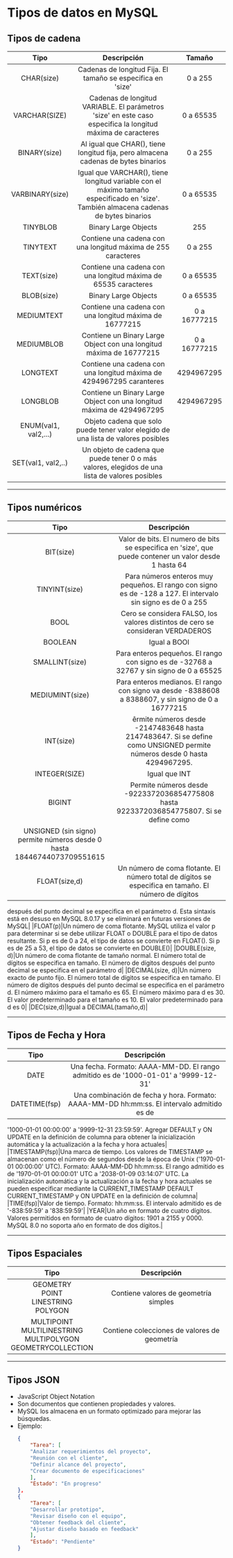 # Tipos de datos en MySQL
## Tipos de cadena
| Tipo | Descripción | Tamaño |
|:---:|:---:|:---:|
|CHAR(size)| Cadenas de longitud Fija. El tamaño se especifica en 'size'| 0 a 255 |
|VARCHAR(SIZE)|Cadenas de longitud VARIABLE. El parámetros 'size' en este caso especifica la longitud máxima de caracteres| 0 a 65535|
|BINARY(size)|Al igual que CHAR(), tiene longitud fija, pero almacena cadenas de bytes binarios|0 a 255|
|VARBINARY(size)|Igual que VARCHAR(), tiene longitud variable con el máximo tamaño especificado en 'size'. También almacena cadenas de bytes binarios| 0 a 65535 |
|TINYBLOB|Binary Large Objects|255|
|TINYTEXT|Contiene una cadena con una longitud máxima de 255 caracteres|0 a 255|
|TEXT(size)|Contiene una cadena con una longitud máxima de 65535 caracteres|0 a 65535|
|BLOB(size)|Binary Large Objects|0 a 65535|
|MEDIUMTEXT|Contiene una cadena con una longitud máxima de 16777215|0 a 16777215|
|MEDIUMBLOB|Contiene un Binary Large Object con una longitud máxima de 16777215|0 a 16777215|
|LONGTEXT|Contiene una cadena con una longitud máxima de 4294967295 caranteres|4294967295|
|LONGBLOB|Contiene un Binary Large Object con una longitud máxima de 4294967295|4294967295|
|ENUM(val1, val2,...)|Objeto cadena que solo puede tener valor elegido de una lista de valores posibles||
|SET(val1, val2,..)|Un objeto de cadena que puede tener 0 o más valores, elegidos de una lista de valores posibles||

---

## Tipos numéricos

| Tipo | Descripción |
|:---:|:---:|
|BIT(size)|Valor de bits. El numero de bits se especifica en 'size', que puede contener un valor desde 1 hasta 64|
|TINYINT(size)|Para números enteros muy pequeños. El rango con signo es de -128 a 127. El intervalo sin signo es de 0 a 255|
|BOOL|Cero se considera FALSO, los valores distintos de cero se consideran VERDADEROS|
|BOOLEAN|Igual a BOOl|
|SMALLINT(size)|Para enteros pequeños. El rango con signo es de -32768 a 32767 y sin signo de 0 a 65525|
|MEDIUMINT(size)|Para enteros medianos. El rango con signo va desde -8388608 a 8388607, y sin signo de 0 a 16777215|
|INT(size)|êrmite números desde -2147483648 hasta 2147483647. Si se define como UNSIGNED permite números desde 0 hasta 4294967295.|
|INTEGER(SIZE)|Igual que INT|
|BIGINT|Permite números desde -9223372036854775808 hasta 9223372036854775807. Si se define como
UNSIGNED (sin signo) permite números desde 0 hasta 18446744073709551615|
|FLOAT(size,d)|Un número de coma flotante. El número total de dígitos se especifica en tamaño. El número de dígitos
después del punto decimal se especifica en el parámetro d. Esta sintaxis está en desuso en MySQL 8.0.17 y
se eliminará en futuras versiones de MySQL|
|FLOAT(p)|Un número de coma flotante. MySQL utiliza el valor p para determinar si se debe utilizar FLOAT o DOUBLE
para el tipo de datos resultante. Si p es de 0 a 24, el tipo de datos se convierte en FLOAT(). Si p es de 25 a 53,
el tipo de datos se convierte en DOUBLE()|
|DOUBLE(size, d)|Un número de coma flotante de tamaño normal. El número total de dígitos se especifica en tamaño. El
número de dígitos después del punto decimal se especifica en el parámetro d|
|DECIMAL(size, d)|Un número exacto de punto fijo. El número total de dígitos se especifica en tamaño. El número de dígitos
después del punto decimal se especifica en el parámetro d. El número máximo para el tamaño es 65. El
número máximo para d es 30. El valor predeterminado para el tamaño es 10. El valor predeterminado para d
es 0|
|DEC(size,d)|Igual a DECIMAL(tamaño,d)|

---

## Tipos de Fecha y Hora

| Tipo | Descripción |
|:---:|:---:|
|DATE|Una fecha. Formato: AAAA-MM-DD. El rango admitido es de '1000-01-01' a '9999-12-31'|
|DATETIME(fsp)|Una combinación de fecha y hora. Formato: AAAA-MM-DD hh:mm:ss. El intervalo admitido es de
'1000-01-01 00:00:00' a '9999-12-31 23:59:59'. Agregar DEFAULT y ON UPDATE en la definición de
columna para obtener la inicialización automática y la actualización a la fecha y hora actuales|
|TIMESTAMP(fsp)|Una marca de tiempo. Los valores de TIMESTAMP se almacenan como el número de segundos desde la
época de Unix ('1970-01-01 00:00:00' UTC). Formato: AAAA-MM-DD hh:mm:ss. El rango admitido es de
'1970-01-01 00:00:01' UTC a '2038-01-09 03:14:07' UTC. La inicialización automática y la actualización a la
fecha y hora actuales se pueden especificar mediante la CURRENT_TIMESTAMP DEFAULT
CURRENT_TIMESTAMP y ON UPDATE en la definición de columna|
|TIME(fsp)|Valor de tiempo. Formato: hh:mm:ss. El intervalo admitido es de '-838:59:59' a '838:59:59'|
|YEAR|Un año en formato de cuatro dígitos. Valores permitidos en formato de cuatro dígitos: 1901 a 2155 y 0000.
MySQL 8.0 no soporta año en formato de dos dígitos.|

---

## Tipos Espaciales

| Tipo | Descripción |
|:---:|:---:|
|GEOMETRY<br> POINT <br> LINESTRING <br> POLYGON|Contiene valores de geometría simples|
|MULTIPOINT <br> MULTILINESTRING <br> MULTIPOLYGON <br> GEOMETRYCOLLECTION|Contiene colecciones de valores de geometría|

---

## Tipos JSON
- JavaScript Object Notation
- Son documentos que contienen propiedades y valores.
- MySQL los almacena en un formato optimizado para mejorar las búsquedas.
- Ejemplo:
    ```JSON
    {
        "Tarea": [
        "Analizar requerimientos del proyecto",
        "Reunión con el cliente",
        "Definir alcance del proyecto",
        "Crear documento de especificaciones"
        ],
        "Estado": "En progreso"
    },
    {
        "Tarea": [
        "Desarrollar prototipo",
        "Revisar diseño con el equipo",
        "Obtener feedback del cliente",
        "Ajustar diseño basado en feedback"
        ],
        "Estado": "Pendiente"
    }
    ```

